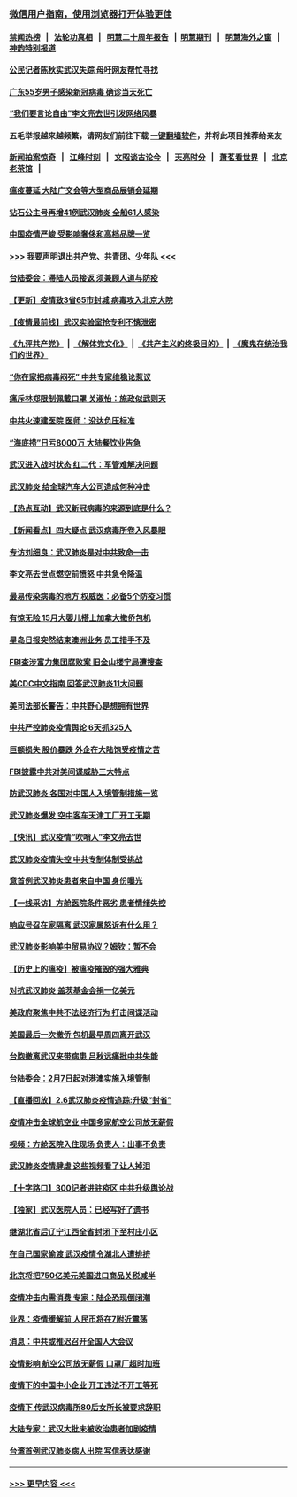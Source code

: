### [微信用户指南，使用浏览器打开体验更佳](https://github.com/gfw-breaker/banned-news1/blob/master/indexes/wechat-guide.md?t=0)
#### [禁闻热榜](热点新闻.md?t=0)  &nbsp;&nbsp;|&nbsp;&nbsp; [法轮功真相](https://github.com/gfw-breaker/truth/blob/master/README.md?t=0) &nbsp;&nbsp;|&nbsp;&nbsp; [明慧二十周年报告](https://github.com/gfw-breaker/mh-reports/blob/master/README.md?t=0) &nbsp;&nbsp;|&nbsp;&nbsp;[明慧期刊](https://github.com/gfw-breaker/mh-qikan) &nbsp;&nbsp;|&nbsp;&nbsp; [明慧海外之窗](https://github.com/gfw-breaker/mh-news/blob/master/README.md?t=0) &nbsp;&nbsp;|&nbsp;&nbsp; [神韵特别报道](https://github.com/gfw-breaker/mh-news/blob/master/shenyun.md?t=0)
#### [公民记者陈秋实武汉失踪 母吁网友帮忙寻找](../pages/nsc413/n11850638.md?t=02071311) 
#### [广东55岁男子感染新冠病毒 确诊当天死亡](../pages/nsc413/n11850590.md?t=02071311) 
#### [“我们要言论自由”李文亮去世引发网络风暴](../pages/nsc413/n11850484.md?t=02071311) 
#### 五毛举报越来越频繁，请网友们前往下载 [一键翻墙软件](https://github.com/gfw-breaker/ssr-accounts)，并将此项目推荐给亲友
#### [新闻拍案惊奇](https://github.com/gfw-breaker/banned-news1/blob/master/pages/link4.md) &nbsp;&nbsp;|&nbsp;&nbsp; [江峰时刻](https://github.com/gfw-breaker/banned-news1/blob/master/pages/link4.md) &nbsp;&nbsp;|&nbsp;&nbsp; [文昭谈古论今](https://github.com/gfw-breaker/banned-news1/blob/master/pages/link4.md) &nbsp;&nbsp;|&nbsp;&nbsp; [天亮时分](https://github.com/gfw-breaker/banned-news1/blob/master/pages/link4.md) &nbsp;&nbsp;|&nbsp;&nbsp; [萧茗看世界](https://github.com/gfw-breaker/banned-news1/blob/master/pages/link4.md) &nbsp;&nbsp;|&nbsp;&nbsp; [北京老茶馆](https://github.com/gfw-breaker/banned-news1/blob/master/pages/link4.md) &nbsp;&nbsp;|&nbsp;&nbsp; 
#### [瘟疫蔓延 大陆广交会等大型商品展销会延期](../pages/nsc413/n11850521.md?t=02071311) 
#### [钻石公主号再增41例武汉肺炎 全船61人感染](../pages/nsc413/n11850401.md?t=02071311) 
#### [中国疫情严峻 受影响奢侈和高档品牌一览](../pages/nsc413/n11850319.md?t=02071311) 
#### [>>> 我要声明退出共产党、共青团、少年队 <<<](https://github.com/begood0513/goodnews/blob/master/quit/letter.md) 
#### [台陆委会：滞陆人员接返 须兼顾人道与防疫](../pages/nsc413/n11850414.md?t=02071311) 
#### [【更新】疫情致3省65市封城 病毒攻入北京大院](../pages/nsc413/n11801312.md?t=02071311) 
#### [【疫情最前线】武汉实验室抢专利不慎泄密](../pages/nsc413/n11850310.md?t=02071311) 
#### [《九评共产党》](https://github.com/begood0513/9ping.md/blob/master/README.md) &nbsp;|&nbsp; [《解体党文化》](../../../../jtdwh.md/blob/master/README.md)  &nbsp;|&nbsp; [《共产主义的终极目的》](../../../../gczydzjmd.md/blob/master/README.md) &nbsp;|&nbsp; [《魔鬼在统治我们的世界》](../../../../mgztzwmdsj.md/blob/master/README.md) 
#### [“你在家把病毒闷死” 中共专家维稳论惹议](../pages/nsc413/n11850048.md?t=02071311) 
#### [痛斥林郑限制佩戴口罩 关淑怡：施政似武则天](../pages/nsc413/n11849645.md?t=02071311) 
#### [中共火速建医院 医师：没达负压标准](../pages/nsc413/n11848938.md?t=02071311) 
#### [“海底捞”日亏8000万 大陆餐饮业告急](../pages/nsc413/n11850010.md?t=02071311) 
#### [武汉进入战时状态 红二代：军管难解决问题](../pages/nsc413/n11849976.md?t=02071311) 
#### [武汉肺炎 给全球汽车大公司造成何种冲击](../pages/nsc413/n11850056.md?t=02071311) 
#### [【热点互动】武汉新冠病毒的来源到底是什么？](../pages/nsc413/n11849749.md?t=02071311) 
#### [【新闻看点】四大疑点 武汉病毒所卷入风暴眼](../pages/nsc413/n11849608.md?t=02071311) 
#### [专访刘细良：武汉肺炎是对中共致命一击](../pages/nsc413/n11849934.md?t=02071311) 
#### [李文亮去世点燃空前愤怒 中共急令降温](../pages/nsc413/n11849864.md?t=02071311) 
#### [最易传染病毒的地方 权威医：必备5个防疫习惯](../pages/nsc413/n11849662.md?t=02071311) 
#### [有惊无险 15月大婴儿搭上加拿大撤侨包机](../pages/nsc413/n11849698.md?t=02071311) 
#### [星岛日报突然结束澳洲业务 员工措手不及](../pages/nsc413/n11849722.md?t=02071311) 
#### [FBI查涉富力集团腐败案 旧金山楼宇局遭搜查](../pages/nsc413/n11848419.md?t=02071311) 
#### [美CDC中文指南 回答武汉肺炎11大问题](../pages/nsc413/n11849703.md?t=02071311) 
#### [美司法部长警告：中共野心是想拥有世界](../pages/nsc413/n11849769.md?t=02071311) 
#### [中共严控肺炎疫情舆论 6天抓325人](../pages/nsc413/n11849529.md?t=02071311) 
#### [巨额损失 股价暴跌 外企在大陆饱受疫情之苦](../pages/nsc413/n11849651.md?t=02071311) 
#### [FBI披露中共对美间谍威胁三大特点](../pages/nsc413/n11849700.md?t=02071311) 
#### [防武汉肺炎 各国对中国人入境管制措施一览](../pages/nsc413/n11838726.md?t=02071311) 
#### [武汉肺炎爆发 空中客车天津工厂开工无期](../pages/nsc413/n11849634.md?t=02071311) 
#### [【快讯】武汉疫情“吹哨人”李文亮去世](../pages/nsc413/n11849459.md?t=02071311) 
#### [武汉肺炎疫情失控 中共专制体制受挑战](../pages/nsc413/n11849457.md?t=02071311) 
#### [意首例武汉肺炎患者来自中国 身份曝光](../pages/nsc413/n11849454.md?t=02071311) 
#### [【一线采访】方舱医院条件恶劣 患者情绪失控](../pages/nsc413/n11848910.md?t=02071311) 
#### [响应号召在家隔离 武汉家属怒诉有什么用？](../pages/nsc413/n11849412.md?t=02071311) 
#### [武汉肺炎影响美中贸易协议？姆钦：暂不会](../pages/nsc413/n11849497.md?t=02071311) 
#### [【历史上的瘟疫】被瘟疫摧毁的强大雅典](../pages/nsc413/n11849036.md?t=02071311) 
#### [对抗武汉肺炎 盖茨基金会捐一亿美元](../pages/nsc413/n11848953.md?t=02071311) 
#### [美政府聚焦中共不法经济行为 打击间谍活动](../pages/nsc413/n11849322.md?t=02071311) 
#### [美国最后一次撤侨 包机最早周四离开武汉](../pages/nsc413/n11849395.md?t=02071311) 
#### [台胞撤离武汉夹带病患 吕秋远痛批中共失能](../pages/nsc413/n11849153.md?t=02071311) 
#### [台陆委会：2月7日起对港澳实施入境管制](../pages/nsc413/n11848681.md?t=02071311) 
#### [【直播回放】2.6武汉肺炎疫情追踪:升级“封省”](../pages/nsc413/n11848948.md?t=02071311) 
#### [疫情冲击全球航空业 中国多家航空公司放无薪假](../pages/nsc413/n11849188.md?t=02071311) 
#### [视频：方舱医院入住现场 负责人：出事不负责](../pages/nsc413/n11845312.md?t=02071311) 
#### [武汉肺炎疫情肆虐 这些视频看了让人掉泪](../pages/nsc413/n11848904.md?t=02071311) 
#### [【十字路口】300记者进驻疫区 中共升级舆论战](../pages/nsc413/n11847578.md?t=02071311) 
#### [【独家】武汉医院人员：已经写好了遗书](../pages/nsc413/n11848942.md?t=02071311) 
#### [继湖北省后辽宁江西全省封闭 下至村庄小区](../pages/nsc413/n11848814.md?t=02071311) 
#### [在自己国家偷渡 武汉疫情令湖北人遭排挤](../pages/nsc413/n11848737.md?t=02071311) 
#### [北京将把750亿美元美国进口商品关税减半](../pages/nsc413/n11848896.md?t=02071311) 
#### [疫情冲击内需消费 专家：陆企恐现倒闭潮](../pages/nsc413/n11849265.md?t=02071311) 
#### [业界：疫情缓解前 人民币将在7附近震荡](../pages/nsc413/n11848445.md?t=02071311) 
#### [消息：中共或推迟召开全国人大会议](../pages/nsc413/n11848698.md?t=02071311) 
#### [疫情影响 航空公司放无薪假 口罩厂超时加班](../pages/nsc413/n11848173.md?t=02071311) 
#### [疫情下的中国中小企业 开工违法不开工等死](../pages/nsc413/n11848520.md?t=02071311) 
#### [疫情下 传武汉病毒所80后女所长被要求辞职](../pages/nsc413/n11842494.md?t=02071311) 
#### [大陆专家：武汉大批未被收治患者加剧疫情](../pages/nsc413/n11848163.md?t=02071311) 
#### [台湾首例武汉肺炎病人出院 写信表达感谢](../pages/nsc413/n11848408.md?t=02071311) 

----
#### [ >>> 更早内容 <<< ](../indexes/nsc413-earlier.md)
